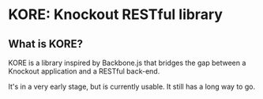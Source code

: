 KORE: Knockout RESTful library
==============================

What is KORE?
-------------

KORE is a library inspired by Backbone.js that bridges the gap between a Knockout application and a RESTful back-end.

It's in a very early stage, but is currently usable.  It still has a long way to go.